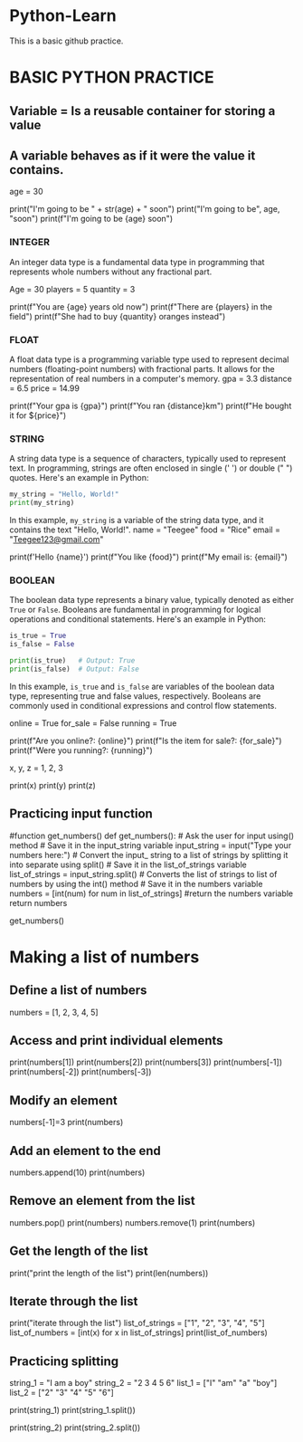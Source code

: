 # Python-Learn
This is a basic github practice.
# BASIC PYTHON PRACTICE
##  Variable = Is a reusable container for storing a value
##            A variable behaves as if it were the value it contains.



age = 30

 
print("I'm going to be " + str(age) + " soon") 
print("I'm going to be", age, "soon") 
print(f"I'm going to be {age} soon")

### INTEGER
An integer data type is a fundamental data type in programming that represents whole numbers without any fractional part.

Age = 30
players = 5
quantity = 3

print(f"You are {age} years old now")
print(f"There are {players} in the field")
print(f"She had to buy {quantity} oranges instead")


### FLOAT
A float data type is a programming variable type used to represent decimal numbers (floating-point numbers) with fractional parts. It allows for the representation of real numbers in a computer's memory.
gpa = 3.3
distance = 6.5
price = 14.99

print(f"Your gpa is {gpa}")
print(f"You ran {distance}km")
print(f"He bought it for ${price}")

### STRING

A string data type is a sequence of characters, typically used to represent text. In programming, strings are often enclosed in single (' ') or double (" ") quotes. Here's an example in Python:

```python
my_string = "Hello, World!"
print(my_string)
```

In this example, `my_string` is a variable of the string data type, and it contains the text "Hello, World!".
name = "Teegee"
food = "Rice"
email = "Teegee123@gmail.com"

print(f'Hello {name}')
print(f"You like {food}")
print(f"My email is: {email}")

### BOOLEAN
The boolean data type represents a binary value, typically denoted as either `True` or `False`. Booleans are fundamental in programming for logical operations and conditional statements. Here's an example in Python:

```python
is_true = True
is_false = False

print(is_true)   # Output: True
print(is_false)  # Output: False
```

In this example, `is_true` and `is_false` are variables of the boolean data type, representing true and false values, respectively. Booleans are commonly used in conditional expressions and control flow statements.

online = True
for_sale = False
running = True

print(f"Are you online?: {online}")
print(f"Is the item for sale?: {for_sale}")
print(f"Were you running?: {running}")

x, y, z = 1, 2, 3

print(x)
print(y)
print(z)


## Practicing input function
#function get_numbers()
def get_numbers():
    # Ask the user for input using() method
    # Save it in the input_string variable
    input_string = input("Type your numbers here:")
    # Convert the input_ string to a list of strings by splitting it into separate using split()
    # Save it in the list_of_strings variable
    list_of_strings = input_string.split()
    # Converts the list of strings to list of numbers by using the int() method
    # Save it in the numbers variable
    numbers = [int(num) for num in list_of_strings]
    #return the numbers variable
    return numbers

get_numbers()    
    

# Making a list of numbers
## Define a list of numbers
numbers = [1, 2, 3, 4, 5]

## Access and print individual elements
print(numbers[1])
print(numbers[2])
print(numbers[3])
print(numbers[-1])
print(numbers[-2])
print(numbers[-3])

## Modify an element
numbers[-1]=3
print(numbers)

## Add an element to the end
numbers.append(10)
print(numbers)

## Remove an element from the list
numbers.pop()
print(numbers)
numbers.remove(1)
print(numbers)

## Get the length of the list
print("print the length of the list")
print(len(numbers)) 

## Iterate through the list
print("iterate through the list")
list_of_strings = ["1", "2", "3", "4", "5"]
list_of_numbers = [int(x) for x in list_of_strings]
print(list_of_numbers)

## Practicing splitting
string_1 = "I am a boy"
string_2 = "2 3 4 5 6"
list_1 = ["I" "am" "a" "boy"]
list_2 = ["2" "3" "4" "5" "6"]

print(string_1)
print(string_1.split())

print(string_2)
print(string_2.split())
